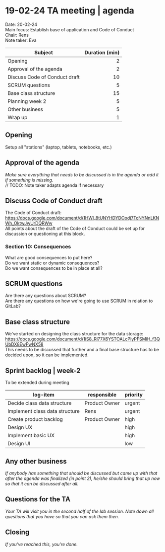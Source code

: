 # 19-02-24 TA meeting | agenda

Date:           20-02-24\
Main focus:     Establish base of application and Code of Conduct\
Chair:          Rens\
Note taker:     Eva

| Subject                       | Duration (min) |
|-------------------------------|---------------:|
| Opening                       |              2 |
| Approval of the agenda        |              2 |
| Discuss Code of Conduct draft |             10 |
| SCRUM questions               |              5 |
| Base class structure          |             15 |
| Planning week 2               |              5 |
| Other business                |              5 |
| Wrap up                       |              1 |

## Opening

Setup all "stations" (laptop, tablets, notebooks, etc.)

## Approval of the agenda

*Make sure everything that needs to be discussed is in the agenda or add it if something is missing.*\
// TODO: Note taker adapts agenda if necessary

## Discuss Code of Conduct draft

The Code of Conduct draft: https://docs.google.com/document/d/1HWI_8tUNYHDYDOodj7TcNYNnLKNWh_OktwJwUrDQRWw \
All points about the draft of the Code of Conduct could be set up for discussion or questioning at this block.

### Section 10: Consequences

What are good consequences to put here?\
Do we want static or dynamic consequences?\
Do we want consequences to be in place at all?

## SCRUM questions

Are there any questions about SCRUM?\
Are there any questions on how we're going to use SCRUM in relation to GitLab?

## Base class structure

We've started on designing the class structure for the data
storage: https://docs.google.com/document/d/1iS8_Rl77X6YSTOALcPIyPFSMiH_f3QUbDX8EwFwNX58 \
This needs to be discussed that further and a final base structure has to be decided upon, so it can be implemented.

## Sprint backlog | week-2

To be extended during meeting

| log-item                       | responsible   | priority |
|--------------------------------|---------------|----------|
| Decide class data structure    | Product Owner | urgent   |
| Implement class data structure | Rens          | urgent   |
| Create product backlog         | Product Owner | high     |
| Design UX                      |               | high     |
| Implement basic UX             |               | high     |
| Design UI                      |               | low      |

## Any other business

*If anybody has something that should be discussed but came up with that after the agenda was finalized (in point 2),
he/she should bring that up now so that it can be discussed after all.*

## Questions for the TA

*Your TA will visit you in the second half of the lab session. Note down all questions that you have so that you can ask
them then.*

## Closing

*If you've reached this, you're done.*
